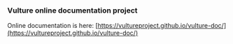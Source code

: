 ### Vulture online documentation project

Online documentation is here: [https://vultureproject.github.io/vulture-doc/](https://vultureproject.github.io/vulture-doc/)

